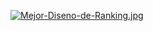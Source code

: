 [![Mejor-Diseno-de-Ranking.jpg](https://i.postimg.cc/6pYJT73y/Mejor-Diseno-de-Ranking.jpg)](https://postimg.cc/ZWBDM56S)
